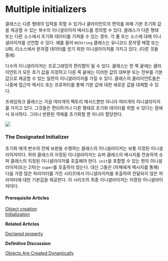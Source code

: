 # Multiple initializers

클래스는 다른 형태의 입력을 취할 수 있거나 클라이언트의 편의를 위해 기본 초기화 값을 제공할 수 있는 복수의 이니셜라이저 메서드를 정의할 수 있다. 클래스가 다른 형태 또는 다른 소스에서 초기화 데이터를 가져올 수 있는 경우, 각 폼 또는 소스에 대해 이니셜라이저를 선언할 수 있다. 예를 들어 `NSString` 클래스는 유니코드 문자열 배열 또는 URL 리소스에서 문자열 데이터를 얻기 위한 이니셜라이저를 가지고 있다. \(다른 것들 중에\)

다수의 이니셜라이저는 프로그래밍의 편리함이 될 수 있다. 클래스는 한 쪽 끝에는 클라이언트가 모든 초기 값을 지정하고 다른 쪽 끝에는 이러한 값의 대부분 또는 전부를 기본값으로 제공할 수 있는 일련의 이니셜라이저를 가질 수 있다. 클래스의 클라이언트들은 나중에 접근자 메서드 또는 프로퍼티를 통해 기본 값에 대한 새로운 값을 대체할 수 있다.

프레임워크 클래스는 가끔 여러개의 팩토리 메서드뿐만 아니라 여러개의 이니셜라이저를 가지고 있다. 그것들은 편리하거나 다른 형태로 초기화 데이터를 취할 수 있다는 점에서 유사하다. 그러나 반환된 객체를 초기화할 뿐 아니라 할당한다.

![](file:///Users/BLU/TIL/iOS/Cocoa-Core-Competencies/Images/multiple_initializers_2x.png?lastModify=1572841049)

### The Designated Initializer

초기화 매개 변수의 전체 보완을 수행하는 클래스의 이니셜라이저는 보통 지정된 이니셜라이저이다. 하위 클래스의 지정된 이니셜라이저는 슈퍼 클래스의 메시지를 전송하여 슈퍼 클래스의 지정된 이니셜라이저를 호출해야 한다. `init`을 포함할 수 있는 편의 이니셜라이저\(또는 2차\)는 `super`를 호출하지 않는다. 대신 그들은 \(자체에게 메시지를 통해\) 다음 가장 많은 파라미터를 가진 시리즈에서 이니셜라이저를 호출하여 전달되지 않은 파라미터에 대한 기본값을 제공한다. 이 시리즈의 최종 이니셜라이저는 지정된 이니셜라이저이다.

#### Prerequisite Articles

[Object creation](https://developer.apple.com/library/archive/documentation/General/Conceptual/DevPedia-CocoaCore/ObjectCreation.html#//apple_ref/doc/uid/TP40008195-CH39-SW1)  
[Initialization](https://developer.apple.com/library/archive/documentation/General/Conceptual/DevPedia-CocoaCore/Initialization.html#//apple_ref/doc/uid/TP40008195-CH21-SW1)

**Related Articles**

[Declared property](https://developer.apple.com/library/archive/documentation/General/Conceptual/DevPedia-CocoaCore/DeclaredProperty.html#//apple_ref/doc/uid/TP40008195-CH13-SW1)

**Definitive Discussion**

[Objects Are Created Dynamically](https://developer.apple.com/library/archive/documentation/Cocoa/Conceptual/ProgrammingWithObjectiveC/WorkingwithObjects/WorkingwithObjects.html#//apple_ref/doc/uid/TP40011210-CH4-SW7)

